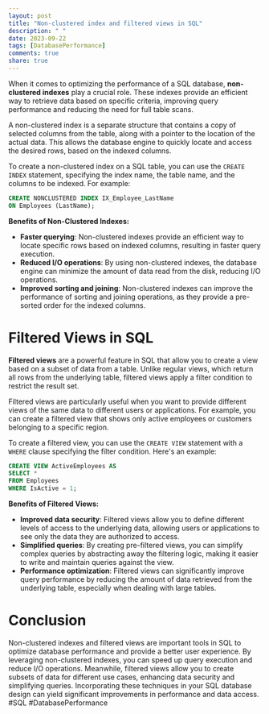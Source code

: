 ```yaml
---
layout: post
title: "Non-clustered index and filtered views in SQL"
description: " "
date: 2023-09-22
tags: [DatabasePerformance]
comments: true
share: true
---
```


When it comes to optimizing the performance of a SQL database, **non-clustered indexes** play a crucial role. These indexes provide an efficient way to retrieve data based on specific criteria, improving query performance and reducing the need for full table scans.

A non-clustered index is a separate structure that contains a copy of selected columns from the table, along with a pointer to the location of the actual data. This allows the database engine to quickly locate and access the desired rows, based on the indexed columns.

To create a non-clustered index on a SQL table, you can use the `CREATE INDEX` statement, specifying the index name, the table name, and the columns to be indexed. For example:

```sql
CREATE NONCLUSTERED INDEX IX_Employee_LastName
ON Employees (LastName);
```

**Benefits of Non-Clustered Indexes:**
- **Faster querying**: Non-clustered indexes provide an efficient way to locate specific rows based on indexed columns, resulting in faster query execution.
- **Reduced I/O operations**: By using non-clustered indexes, the database engine can minimize the amount of data read from the disk, reducing I/O operations.
- **Improved sorting and joining**: Non-clustered indexes can improve the performance of sorting and joining operations, as they provide a pre-sorted order for the indexed columns.

# Filtered Views in SQL

**Filtered views** are a powerful feature in SQL that allow you to create a view based on a subset of data from a table. Unlike regular views, which return all rows from the underlying table, filtered views apply a filter condition to restrict the result set.

Filtered views are particularly useful when you want to provide different views of the same data to different users or applications. For example, you can create a filtered view that shows only active employees or customers belonging to a specific region.

To create a filtered view, you can use the `CREATE VIEW` statement with a `WHERE` clause specifying the filter condition. Here's an example:

```sql
CREATE VIEW ActiveEmployees AS
SELECT *
FROM Employees
WHERE IsActive = 1;
```

**Benefits of Filtered Views:**
- **Improved data security**: Filtered views allow you to define different levels of access to the underlying data, allowing users or applications to see only the data they are authorized to access.
- **Simplified queries**: By creating pre-filtered views, you can simplify complex queries by abstracting away the filtering logic, making it easier to write and maintain queries against the view.
- **Performance optimization**: Filtered views can significantly improve query performance by reducing the amount of data retrieved from the underlying table, especially when dealing with large tables.

# Conclusion

Non-clustered indexes and filtered views are important tools in SQL to optimize database performance and provide a better user experience. By leveraging non-clustered indexes, you can speed up query execution and reduce I/O operations. Meanwhile, filtered views allow you to create subsets of data for different use cases, enhancing data security and simplifying queries. Incorporating these techniques in your SQL database design can yield significant improvements in performance and data access. #SQL #DatabasePerformance